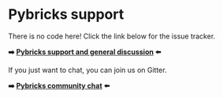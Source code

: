 # Pybricks support

There is no code here! Click the link below for the issue tracker.

**:arrow_right: [Pybricks support and general discussion](https://github.com/pybricks/support/issues) :arrow_left:**


If you just want to chat, you can join us on Gitter.

**:arrow_right: [Pybricks community chat](https://gitter.im/pybricks/community) :arrow_left:**
